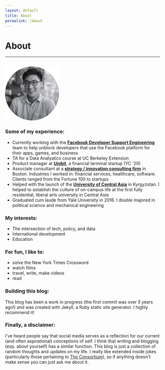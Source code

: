 ```yaml
---
layout: default
title: About
permalink: /about
---
```


# About

--------------------------------------------------------------------------------
<br>
<img class="left-no" src="/img/profile_bw.png" alt="this is a picture of me" width= '175 px'>

### Some of my experience:

- Currently working with the [**Facebook Developer Support Engineering**](https://www.facebook.com/careers/life/a-look-inside-developer-support-engineering-at-facebook) team to help unblock developers that use the Facebook platform for their apps, games, and business
- TA for a Data Analyatics course at UC Berkeley Extension
- Product manager at [**Unibit**](https://unibit.ai/), a financial terminal startup (YC '20)
- Associate consultant at a [**strategy / innovation consulting firm**](https://www.newmarketsadvisors.com/) in Boston. Industries I worked in: financial services, healthcare, software.  Clients ranged from the Fortune 100 to startups
- Helped with the launch of the [**University of Central Asia**](https://www.ucentralasia.org/) in Kyrgyzstan. I helped to establish the culture of on-campus life at the first fully residential, liberal arts university in Central Asia
- Graduated cum laude from Yale University in 2016. I double majored in political science and mechanical engineering


### My interests:

- The intersection of tech, policy, and data
- International development
- Education


### For fun, I like to: 

- solve the New York Times Crossword
- watch films
- travel, write, make videos
- read

### Building this blog:

This blog has been a work in progress (the first commit was over *5* years ago!) and was created with Jekyll, a Ruby static site generator. I highly recommend it!

### Finally, a disclaimer:

I've heard people say that social media serves as a reflection for our current (and often aspirational) conceptions of self. I think that writing and blogging (esp. about yourself) has a similar function. This blog is just a collection of random thoughts and updates on my life. I really like extended inside jokes (particularly those pertaining to [The Consortium](http://consortium.pw)), so if anything doesn't make sense you can just ask me about it.